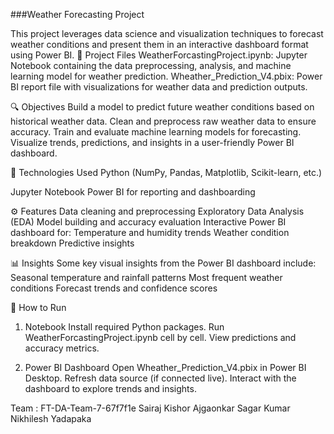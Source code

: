 ###Weather Forecasting Project

This project leverages data science and visualization techniques to forecast weather conditions and present them in an interactive dashboard format using Power BI.
📁 Project Files
WeatherForcastingProject.ipynb: Jupyter Notebook containing the data preprocessing, analysis, and machine learning model for weather prediction.
Wheather_Prediction_V4.pbix: Power BI report file with visualizations for weather data and prediction outputs.


🔍 Objectives
Build a model to predict future weather conditions based on historical weather data.
Clean and preprocess raw weather data to ensure accuracy.
Train and evaluate machine learning models for forecasting.
Visualize trends, predictions, and insights in a user-friendly Power BI dashboard.


🧪 Technologies Used
Python (NumPy, Pandas, Matplotlib, Scikit-learn, etc.)

Jupyter Notebook
Power BI for reporting and dashboarding

⚙️ Features
Data cleaning and preprocessing
Exploratory Data Analysis (EDA)
Model building and accuracy evaluation
Interactive Power BI dashboard for:
Temperature and humidity trends
Weather condition breakdown
Predictive insights


📊 Insights
Some key visual insights from the Power BI dashboard include:
Seasonal temperature and rainfall patterns
Most frequent weather conditions
Forecast trends and confidence scores


📌 How to Run
1. Notebook
Install required Python packages.
Run WeatherForcastingProject.ipynb cell by cell.
View predictions and accuracy metrics.

2. Power BI Dashboard
Open Wheather_Prediction_V4.pbix in Power BI Desktop.
Refresh data source (if connected live).
Interact with the dashboard to explore trends and insights.



Team : FT-DA-Team-7-67f7f1e
Sairaj Kishor Ajgaonkar
Sagar Kumar
Nikhilesh Yadapaka
